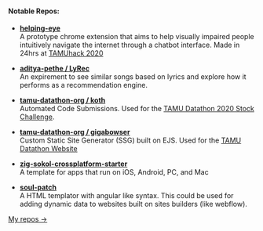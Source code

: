 #### Notable Repos:
- **[helping-eye](https://github.com/geooot/helping-eye)**</br>
  A prototype chrome extension that aims to help visually impaired people intuitively navigate the internet through a chatbot interface. Made in 24hrs at [TAMUhack 2020](https://tamuhack.com)
  
- **[aditya-pethe / LyRec](https://github.com/aditya-pethe/LyRec)**</br>
  An expirement to see similar songs based on lyrics and explore how it performs as a recommendation engine.
   
- **[tamu-datathon-org / koth](https://github.com/tamu-datathon-org/koth)**</br>
  Automated Code Submissions. Used for the [TAMU Datathon 2020 Stock Challenge](https://2020.tamudatathon.com/challenges#td_stock).
  
- **[tamu-datathon-org / gigabowser](https://github.com/tamu-datathon-org/gigabowser)**</br>
  Custom Static Site Generator (SSG) built on EJS. Used for the [TAMU Datathon Website](https://tamudatathon.com)
  
- **[zig-sokol-crossplatform-starter](https://github.com/geooot/zig-sokol-crossplatform-starter)**</br>
  A template for apps that run on iOS, Android, PC, and Mac
  
- **[soul-patch](https://github.com/geooot/soul-patch)**</br>
  A HTML templator with angular like syntax. This could be used for adding dynamic data to websites built on sites builders (like webflow).

[My repos →](https://github.com/geooot?tab=repositories)
